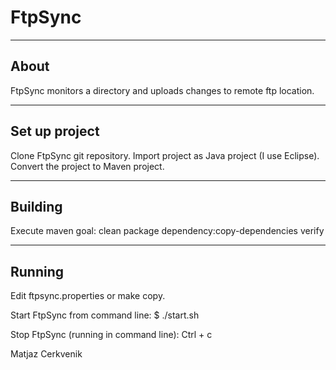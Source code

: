 FtpSync
=======

---------------------------------------------------------------------
About
---------------------------------------------------------------------
FtpSync monitors a directory and uploads changes to remote ftp location.


---------------------------------------------------------------------
Set up project
---------------------------------------------------------------------
Clone FtpSync git repository.
Import project as Java project (I use Eclipse).
Convert the project to Maven project.


---------------------------------------------------------------------
Building
---------------------------------------------------------------------

Execute maven goal: clean package dependency:copy-dependencies verify


---------------------------------------------------------------------
Running
---------------------------------------------------------------------
Edit ftpsync.properties or make copy.

Start FtpSync from command line: $ ./start.sh <properties>

Stop FtpSync (running in command line): Ctrl + c




Matjaz Cerkvenik